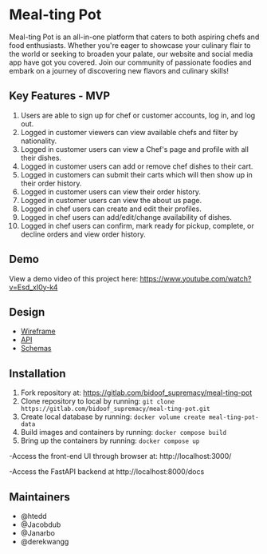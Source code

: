 # Meal-ting Pot

<p>Meal-ting Pot is an all-in-one platform that caters to both aspiring chefs and food enthusiasts. Whether you're eager to showcase your culinary flair to the world or seeking to broaden your palate, our website and social media app have got you covered. Join our community of passionate foodies and embark on a journey of discovering new flavors and culinary skills!</p>

## Key Features - MVP
1. Users are able to sign up for chef or customer accounts, log in, and log out.
2. Logged in customer viewers can view available chefs and filter by nationality.
3. Logged in customer users can view a Chef's page and profile with all their dishes.
4. Logged in customer users can add or remove chef dishes to their cart.
5. Logged in customers can submit their carts which will then show up in their order history.
6. Logged in customer users can view their order history.
7. Logged in customer users can view the about us page.
8. Logged in chef users can create and edit their profiles.
9. Logged in chef users can add/edit/change availability of dishes.
10. Logged in chef users can confirm, mark ready for pickup, complete, or decline orders and view order history.

##  Demo

View a demo video of this project here: <a> https://www.youtube.com/watch?v=Esd_xI0y-k4 </a>

## Design
- [Wireframe](docs/wireframe.md)
- [API](docs/API.md)
- [Schemas](docs/Schemas.md)

## Installation

1. Fork repository at: <a>https://gitlab.com/bidoof_supremacy/meal-ting-pot</a>
2. Clone repository to local by running: `git clone https://gitlab.com/bidoof_supremacy/meal-ting-pot.git`
3. Create local database by running: `docker volume create meal-ting-pot-data`
4. Build images and containers by running: `docker compose build`
5. Bring up the containers by running: `docker compose up`

-Access the front-end UI through browser at: <a>http://localhost:3000/<a>

-Access the FastAPI backend at <a>http://localhost:8000/docs</a>

## Maintainers

- @htedd
- @Jacobdub
- @Janarbo
- @derekwangg
